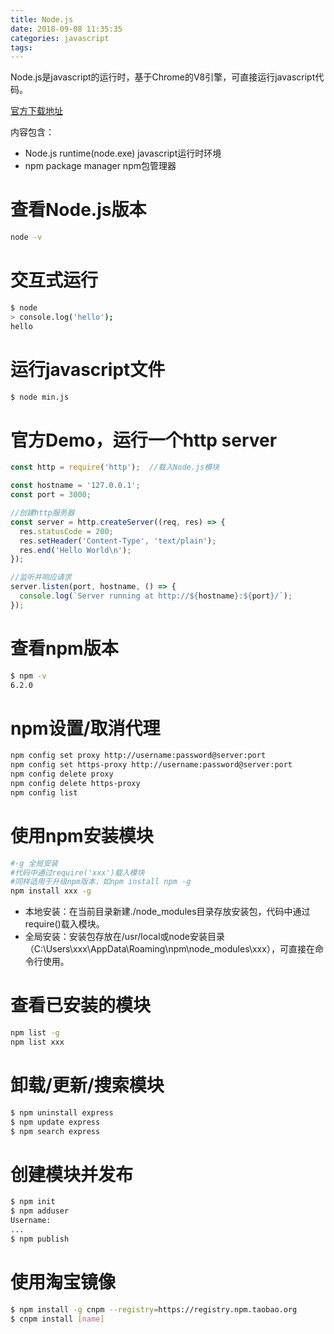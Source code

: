 ```yaml
---
title: Node.js
date: 2018-09-08 11:35:35
categories: javascript
tags:
---
```


Node.js是javascript的运行时，基于Chrome的V8引擎，可直接运行javascript代码。

[官方下载地址](http://nodejs.org/)

内容包含：

+ Node.js runtime(node.exe) javascript运行时环境
+ npm package manager npm包管理器


# 查看Node.js版本

```bash
node -v
```


# 交互式运行

```bash
$ node
> console.log('hello');
hello
```


# 运行javascript文件

```bash
$ node min.js
```


# 官方Demo，运行一个http server

```javascript
const http = require('http');  //载入Node.js模块

const hostname = '127.0.0.1';
const port = 3000;

//创建http服务器
const server = http.createServer((req, res) => {
  res.statusCode = 200;
  res.setHeader('Content-Type', 'text/plain');
  res.end('Hello World\n');
});

//监听并响应请求
server.listen(port, hostname, () => {
  console.log(`Server running at http://${hostname}:${port}/`);
});
```


# 查看npm版本

```bash
$ npm -v
6.2.0
```


# npm设置/取消代理

```bash
npm config set proxy http://username:password@server:port
npm config set https-proxy http://username:password@server:port
npm config delete proxy
npm config delete https-proxy
npm config list
```


# 使用npm安装模块

```bash
#-g 全局安装
#代码中通过require('xxx')载入模块
#同样适用于升级npm版本，如npm install npm -g
npm install xxx -g
```

+ 本地安装：在当前目录新建./node_modules目录存放安装包，代码中通过require()载入模块。
+ 全局安装：安装包存放在/usr/local或node安装目录（C:\Users\xxx\AppData\Roaming\npm\node_modules\xxx），可直接在命令行使用。


# 查看已安装的模块

```bash
npm list -g
npm list xxx
```


# 卸载/更新/搜索模块

```bash
$ npm uninstall express
$ npm update express
$ npm search express
```


# 创建模块并发布

```bash
$ npm init
$ npm adduser
Username:
...
$ npm publish
```


# 使用淘宝镜像

```bash
$ npm install -g cnpm --registry=https://registry.npm.taobao.org
$ cnpm install [name]
```
